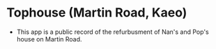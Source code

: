 # Tophouse (Martin Road, Kaeo)

* This app is a public record of the refurbusment of Nan's and Pop's house on Martin Road.

